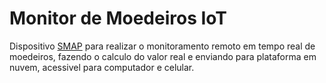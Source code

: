# Monitor de Moedeiros IoT
Dispositivo [SMAP](http://smap.tech/) para realizar o monitoramento remoto em tempo real de moedeiros, fazendo o calculo do valor real e enviando para plataforma em nuvem, acessivel para computador e celular.